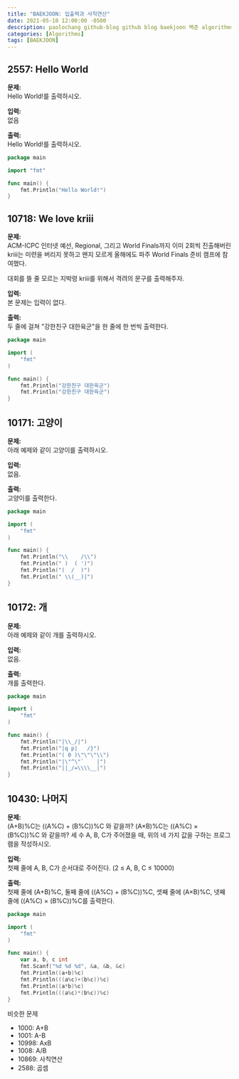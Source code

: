 ```yaml
---
title: "BAEKJOON: 입출력과 사칙연산"
date: 2021-05-10 12:00:00 -0500
description: paolochang github-blog github blog baekjoon 백준 algorithms 알고리즘 입출력 사칙연산
categories: [Algorithms]
tags: [BAEKJOON]
---
```


## 2557: Hello World

**문제:**<br/>
Hello World!를 출력하시오.

**입력:**<br/>
없음

**출력:**<br/>
Hello World!를 출력하시오.

```go
package main

import "fmt"

func main() {
	fmt.Println("Hello World!")
}
```

## 10718: We love kriii

**문제:**<br/>
ACM-ICPC 인터넷 예선, Regional, 그리고 World Finals까지 이미 2회씩 진출해버린 kriii는 미련을 버리지 못하고 왠지 모르게 올해에도 파주 World Finals 준비 캠프에 참여했다.

대회를 뜰 줄 모르는 지박령 kriii를 위해서 격려의 문구를 출력해주자.

**입력:**<br/>
본 문제는 입력이 없다.

**출력:**<br/>
두 줄에 걸쳐 "강한친구 대한육군"을 한 줄에 한 번씩 출력한다.

```go
package main

import (
	"fmt"
)

func main() {
	fmt.Println("강한친구 대한육군")
	fmt.Println("강한친구 대한육군")
}
```

## 10171: 고양이

**문제:**<br/>
아래 예제와 같이 고양이를 출력하시오.

**입력:**<br/>
없음.

**출력:**<br/>
고양이를 출력한다.

```go
package main

import (
	"fmt"
)

func main() {
	fmt.Println("\\    /\\")
	fmt.Println(" )  ( ')")
	fmt.Println("(  /  )")
	fmt.Println(" \\(__)|")
}
```

## 10172: 개

**문제:**<br/>
아래 예제와 같이 개를 출력하시오.

**입력:**<br/>
없음.

**출력:**<br/>
개를 출력한다.

```go
package main

import (
	"fmt"
)

func main() {
	fmt.Println("|\\_/|")
	fmt.Println("|q p|   /}")
	fmt.Println("( 0 )\"\"\"\\")
	fmt.Println("|\"^\"`    |")
	fmt.Println("||_/=\\\\__|")
}
```

## 10430: 나머지

**문제:**<br/>
(A+B)%C는 ((A%C) + (B%C))%C 와 같을까?
(A×B)%C는 ((A%C) × (B%C))%C 와 같을까?
세 수 A, B, C가 주어졌을 때, 위의 네 가지 값을 구하는 프로그램을 작성하시오.

**입력:**<br/>
첫째 줄에 A, B, C가 순서대로 주어진다. (2 ≤ A, B, C ≤ 10000)

**출력:**<br/>
첫째 줄에 (A+B)%C, 둘째 줄에 ((A%C) + (B%C))%C, 셋째 줄에 (A×B)%C, 넷째 줄에 ((A%C) × (B%C))%C를 출력한다.

```go
package main

import (
	"fmt"
)

func main() {
	var a, b, c int
	fmt.Scanf("%d %d %d", &a, &b, &c)
	fmt.Println((a+b)%c)
	fmt.Println(((a%c)+(b%c))%c)
	fmt.Println((a*b)%c)
	fmt.Println(((a%c)*(b%c))%c)
}
```

비슷한 문제

- 1000: A+B
- 1001: A-B
- 10998: AxB
- 1008: A/B
- 10869: 사칙연산
- 2588: 곱셈
